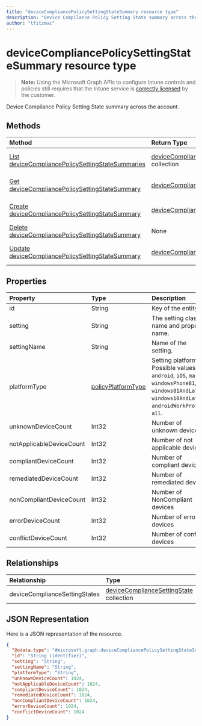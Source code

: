 ```yaml
---
title: "deviceCompliancePolicySettingStateSummary resource type"
description: "Device Compilance Policy Setting State summary across the account."
author: "tfitzmac"
---
```


# deviceCompliancePolicySettingStateSummary resource type

> **Note:** Using the Microsoft Graph APIs to configure Intune controls and policies still requires that the Intune service is [correctly licensed](https://go.microsoft.com/fwlink/?linkid=839381) by the customer.

Device Compilance Policy Setting State summary across the account.

## Methods
|Method|Return Type|Description|
|:---|:---|:---|
|[List deviceCompliancePolicySettingStateSummaries](../api/intune-deviceconfig-devicecompliancepolicysettingstatesummary-list.md)|[deviceCompliancePolicySettingStateSummary](../resources/intune-deviceconfig-devicecompliancepolicysettingstatesummary.md) collection|List properties and relationships of the [deviceCompliancePolicySettingStateSummary](../resources/intune-deviceconfig-devicecompliancepolicysettingstatesummary.md) objects.|
|[Get deviceCompliancePolicySettingStateSummary](../api/intune-deviceconfig-devicecompliancepolicysettingstatesummary-get.md)|[deviceCompliancePolicySettingStateSummary](../resources/intune-deviceconfig-devicecompliancepolicysettingstatesummary.md)|Read properties and relationships of the [deviceCompliancePolicySettingStateSummary](../resources/intune-deviceconfig-devicecompliancepolicysettingstatesummary.md) object.|
|[Create deviceCompliancePolicySettingStateSummary](../api/intune-deviceconfig-devicecompliancepolicysettingstatesummary-create.md)|[deviceCompliancePolicySettingStateSummary](../resources/intune-deviceconfig-devicecompliancepolicysettingstatesummary.md)|Create a new [deviceCompliancePolicySettingStateSummary](../resources/intune-deviceconfig-devicecompliancepolicysettingstatesummary.md) object.|
|[Delete deviceCompliancePolicySettingStateSummary](../api/intune-deviceconfig-devicecompliancepolicysettingstatesummary-delete.md)|None|Deletes a [deviceCompliancePolicySettingStateSummary](../resources/intune-deviceconfig-devicecompliancepolicysettingstatesummary.md).|
|[Update deviceCompliancePolicySettingStateSummary](../api/intune-deviceconfig-devicecompliancepolicysettingstatesummary-update.md)|[deviceCompliancePolicySettingStateSummary](../resources/intune-deviceconfig-devicecompliancepolicysettingstatesummary.md)|Update the properties of a [deviceCompliancePolicySettingStateSummary](../resources/intune-deviceconfig-devicecompliancepolicysettingstatesummary.md) object.|

## Properties
|Property|Type|Description|
|:---|:---|:---|
|id|String|Key of the entity.|
|setting|String|The setting class name and property name.|
|settingName|String|Name of the setting.|
|platformType|[policyPlatformType](../resources/intune-deviceconfig-policyplatformtype.md)|Setting platform. Possible values are: `android`, `iOS`, `macOS`, `windowsPhone81`, `windows81AndLater`, `windows10AndLater`, `androidWorkProfile`, `all`.|
|unknownDeviceCount|Int32|Number of unknown devices|
|notApplicableDeviceCount|Int32|Number of not applicable devices|
|compliantDeviceCount|Int32|Number of compliant devices|
|remediatedDeviceCount|Int32|Number of remediated devices|
|nonCompliantDeviceCount|Int32|Number of NonCompliant devices|
|errorDeviceCount|Int32|Number of error devices|
|conflictDeviceCount|Int32|Number of conflict devices|

## Relationships
|Relationship|Type|Description|
|:---|:---|:---|
|deviceComplianceSettingStates|[deviceComplianceSettingState](../resources/intune-deviceconfig-devicecompliancesettingstate.md) collection|Not yet documented|

## JSON Representation
Here is a JSON representation of the resource.
<!-- {
  "blockType": "resource",
  "keyProperty": "id",
  "@odata.type": "microsoft.graph.deviceCompliancePolicySettingStateSummary"
}
-->
``` json
{
  "@odata.type": "#microsoft.graph.deviceCompliancePolicySettingStateSummary",
  "id": "String (identifier)",
  "setting": "String",
  "settingName": "String",
  "platformType": "String",
  "unknownDeviceCount": 1024,
  "notApplicableDeviceCount": 1024,
  "compliantDeviceCount": 1024,
  "remediatedDeviceCount": 1024,
  "nonCompliantDeviceCount": 1024,
  "errorDeviceCount": 1024,
  "conflictDeviceCount": 1024
}
```



